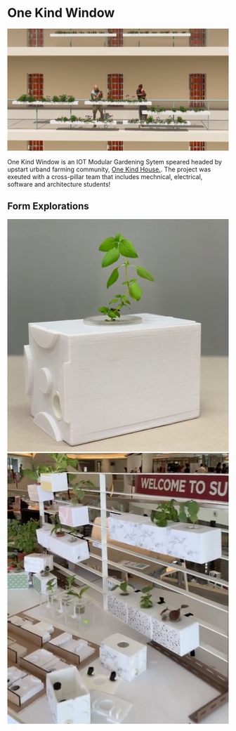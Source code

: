 # One Kind Window
![images](https://github.com/KennySoh/Onekindapp-android-app/blob/master/sample-project2.png)  
  
One Kind Window is an IOT Modular Gardening Sytem speared headed by upstart urband farming community, [One Kind House.](https://www.youtube.com/watch?v=x3CNF_Mzjzg&t=4s). The project was exeuted with a cross-pillar team that includes mechnical, electrical, software and architecture students! 

## Form Explorations
![images](https://github.com/KennySoh/Onekindapp-android-app/blob/master/sample-project3.png)  
![images](https://github.com/KennySoh/Onekindapp-android-app/blob/master/sample-project1.png)  
